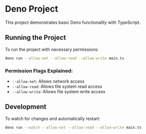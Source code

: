 # Deno Project

This project demonstrates basic Deno functionality with TypeScript.

## Running the Project

To run the project with necessary permissions:

```bash
deno run --allow-net --allow-read --allow-write main.ts
```

### Permission Flags Explained:

- `--allow-net`: Allows network access
- `--allow-read`: Allows file system read access
- `--allow-write`: Allows file system write access

## Development

To watch for changes and automatically restart:

```bash
deno run --watch --allow-net --allow-read --allow-write main.ts
```
